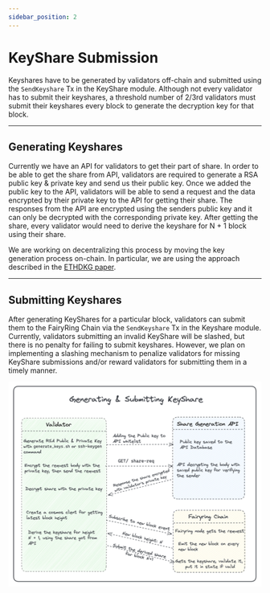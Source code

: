 ```yaml
---
sidebar_position: 2
---
```


# KeyShare Submission

Keyshares have to be generated by validators off-chain and submitted using the `SendKeyshare` Tx in the KeyShare module. Although not every validator has to submit their keyshares, a threshold number of 2/3rd validators must submit their keyshares every block to generate the decryption key for that block.

---

## Generating Keyshares

Currently we have an API for validators to get their part of share. In order to be able to get the share from API, validators are required to generate a RSA public key & private key and send us their public key. Once we added the public key to the API, validators will be able to send a request and the data encrypted by their private key to the API for getting their share. The responses from the API are encrypted using the senders public key and it can only be decrypted with the corresponding private key.
After getting the share, every validator would need to derive the keyshare for N + 1 block using their share.

We are working on decentralizing this process by moving the key generation process on-chain. In particular, we are using the approach described in the [ETHDKG paper](https://eprint.iacr.org/2019/985).

---

## Submitting Keyshares

After generating KeyShares for a particular block, validators can submit them to the FairyRing Chain via the `SendKeyshare` Tx in the Keyshare module. Currently, validators submitting an invalid KeyShare will be slashed, but there is no penalty for failing to submit keyshares. However, we plan on implementing a slashing mechanism to penalize validators for missing KeyShare submissions and/or reward validators for submitting them in a timely manner.

![ ](../img/KeyShare_Gen_and_Submit.png?raw=true)
